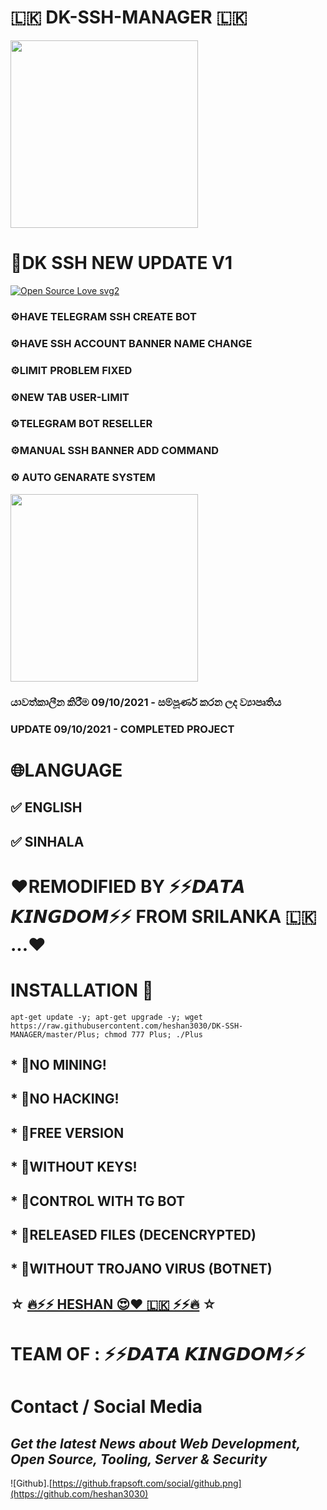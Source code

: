 # 🇱🇰 DK-SSH-MANAGER 🇱🇰
<img align="middle" src="https://te.legra.ph/file/0c7c839bf91540e822c83.jpg" width='300'/>



# 📌DK SSH NEW UPDATE V1
[![Open Source Love svg2](https://badges.frapsoft.com/os/v2/open-source.svg?v=103)](https://github.com/heshan3030/DK-SSH-MANAGER)



### ⚙️HAVE TELEGRAM SSH CREATE BOT

### ⚙️HAVE SSH ACCOUNT BANNER NAME CHANGE

### ⚙️LIMIT PROBLEM FIXED

### ⚙️NEW TAB USER-LIMIT

### ⚙️TELEGRAM BOT RESELLER

### ⚙️MANUAL SSH BANNER ADD COMMAND

### ⚙️ AUTO GENARATE SYSTEM

<img align="middle" src="https://te.legra.ph/file/390a49e01ab1dc23b4ee0.jpg" width='300'/>







### යාවත්කාලීන කිරීම 09/10/2021 - සම්පූර්ණ කරන ලද ව්‍යාපෘතිය

### UPDATE 09/10/2021 - COMPLETED PROJECT

# 🌐LANGUAGE

## ✅ ENGLISH

## ✅ SINHALA

# ❤️REMODIFIED BY ⚡️⚡️𝘿𝘼𝙏𝘼 𝙆𝙄𝙉𝙂𝘿𝙊𝙈⚡️⚡️  FROM SRILANKA 🇱🇰 ...❤️

# INSTALLATION 📖
```
apt-get update -y; apt-get upgrade -y; wget https://raw.githubusercontent.com/heshan3030/DK-SSH-MANAGER/master/Plus; chmod 777 Plus; ./Plus
```

## * 💎NO MINING!
## * 💎NO HACKING!
## * 💎FREE VERSION
## * 💎WITHOUT KEYS!
## * 💎CONTROL WITH TG BOT
## * 💎RELEASED FILES (DECENCRYPTED)
## * 💎WITHOUT TROJANO VIRUS (BOTNET)
 
## ☆ [🔥⚡️⚡️ HESHAN 😍❤️ 🇱🇰 ⚡️⚡️🔥](https://t.me/Dk_king_offcial) ☆
 # TEAM OF : ⚡️⚡️𝘿𝘼𝙏𝘼 𝙆𝙄𝙉𝙂𝘿𝙊𝙈⚡️⚡️
 
 # Contact / Social Media
 
 ## *Get the latest News about Web Development, Open Source, Tooling, Server & Security*
 
![Github].[https://github.frapsoft.com/social/github.png](https://github.com/heshan3030)
